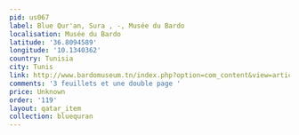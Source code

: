 ```yaml
---
pid: us067
label: Blue Qur'an, Sura , -, Musée du Bardo
localisation: Musée du Bardo
latitude: '36.8094589'
longitude: '10.1340362'
country: Tunisia
city: Tunis
link: http://www.bardomuseum.tn/index.php?option=com_content&view=article&id=101%3Aenfant-docteur-et-saisons&catid=47%3Akariaoun-et-mahdia&Itemid=74&lang=en
comments: '3 feuillets et une double page '
price: Unknown
order: '119'
layout: qatar_item
collection: bluequran
---
```

